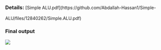 <h3 style="display: inline-block;">Details:</h3>
[Simple ALU.pdf](https://github.com/Abdallah-Hassan1/Simple-ALU/files/12840262/Simple.ALU.pdf)

<h3>Final output</h3>
<img src="https://github.com/Abdallah-Hassan1/Simple-ALU/assets/91224794/bf900ccf-1a31-4aba-8e8d-5b25eabf285d" />
